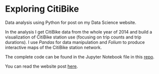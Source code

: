 # Exploring CitiBike

Data analysis using Python for post on my Data Science website.

In the analysis I get CitiBike data from the whole year
of 2014 and build a visualization of CitiBike station use
(focusing on trip counts and trip durations). I use _Pandas_ for
data manipulation and _Folium_ to produce interactive maps of the
CitiBike station network.

The complete code can be found in the Jupyter Notebook file in this
[repo](exploring_citibike.ipynb).

You can read the website post
[here](http://luisvalesilva.github.io/datasimple/citibike.html).
